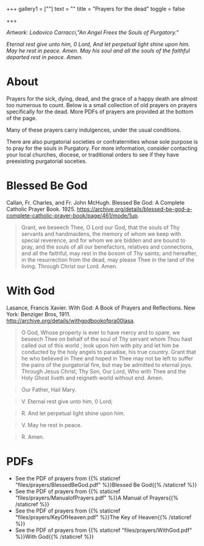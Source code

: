 +++
gallery1 = [""]
text = ""
title = "Prayers for the dead"
toggle = false

+++

_Artwork: Lodovico Carracci,"An Angel Frees the Souls of Purgatory."_

_Eternal rest give unto him, 0 Lord, And let perpetual light shine upon him. May he rest in peace. Amen. May his soul and all the souls of the faithful departed rest in peace. Amen._

# About

Prayers for the sick, dying, dead, and the grace of a happy death are almost too numerous to count. Below is a small collection of old prayers on prayers specifically for the dead. More PDFs of prayers are provided at the bottom of the page. 

Many of these prayers carry indulgences, under the usual conditions.

There are also purgatorial societies or confraternities whose sole purpose is to pray for the souls in Purgatory. For more information, consider contacting your local churches, diocese, or traditional orders to see if they have preexisting purgatorial soceties. 

# Blessed Be God

Callan, Fr. Charles, and Fr. John McHugh. Blessed Be God: A Complete Catholic Prayer Book. 1925. https://archive.org/details/blessed-be-god-a-complete-catholic-prayer-book/page/461/mode/1up.

> Grant, we beseech Thee, O Lord our God, that the souls of Thy servants and handmaidens, the memory of whom we keep with special reverence, and for whom we are bidden and are bound to pray, and the souls of all our benefactors, relatives and connections, and all the faithful, may rest in the bosom of Thy saints; and hereafter, in the resurrection from the dead, may please Thee in the land of the living. Through Christ our Lord. Amen. 

# With God

Lasance, Francis Xavier. With God: A Book of Prayers and Reflections. New York: Benziger Bros, 1911. http://archive.org/details/withgodbookofpra00lasa.

> O God, Whose property is ever to have mercy and to spare, we beseech Thee on behalf of the soul of Thy servant whom Thou hast called out of this world ; look upon him with pity and let him be conducted by the holy angels to paradise, his true country. Grant that he who believed in Thee and hoped in Thee may not be left to suffer the pains of the purgatorial fire, but may be admitted to eternal joys. Through Jesus Christ, Thy Son, Our Lord, Who with Thee and the Holy Ghost liveth and reigneth world without end. Amen.

> Our Father, Hail Mary.

> V. Eternal rest give unto him, 0 Lord;

> R. And let perpetual light shine upon him.

> V. May he rest in peace.

> R. Amen.

# PDFs 

* See the PDF of prayers from {{% staticref "files/prayers/BlessedBeGod.pdf" %}}Blessed Be God{{% /staticref %}}
* See the PDF of prayers from {{% staticref "files/prayers/ManualofPrayers.pdf" %}}A Manual of Prayers{{% /staticref %}}
* See the PDF of prayers from {{% staticref "files/prayers/KeyOfHeaven.pdf" %}}The Key of Heaven{{% /staticref %}}
* See the PDF of prayers from {{% staticref "files/prayers/WithGod.pdf" %}}With God{{% /staticref %}}
